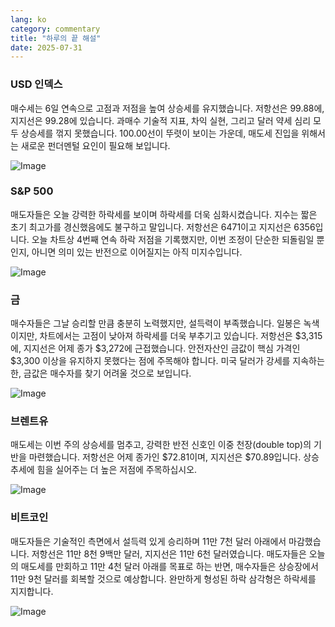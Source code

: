 ```yaml
---
lang: ko
category: commentary
title: "하루의 끝 해설"
date: 2025-07-31
---
```


### USD 인덱스

매수세는 6일 연속으로 고점과 저점을 높여 상승세를 유지했습니다. 저항선은 99.88에, 지지선은 99.28에 있습니다. 과매수 기술적 지표, 차익 실현, 그리고 달러 약세 심리 모두 상승세를 꺾지 못했습니다. 100.00선이 뚜렷이 보이는 가운데, 매도세 진입을 위해서는 새로운 펀더멘털 요인이 필요해 보입니다.

![Image](https://markleighedu.github.io/img/Jul-2025/31-Jul-2025/usdindex.jpg)

### S&P 500

매도자들은 오늘 강력한 하락세를 보이며 하락세를 더욱 심화시켰습니다. 지수는 짧은 초기 최고가를 경신했음에도 불구하고 말입니다. 저항선은 6471이고 지지선은 6356입니다. 오늘 차트상 4번째 연속 하락 저점을 기록했지만, 이번 조정이 단순한 되돌림일 뿐인지, 아니면 의미 있는 반전으로 이어질지는 아직 미지수입니다.

![Image](https://markleighedu.github.io/img/Jul-2025/31-Jul-2025/sp500.jpg)

### 금

매수자들은 그날 승리할 만큼 충분히 노력했지만, 설득력이 부족했습니다. 일봉은 녹색이지만, 차트에서는 고점이 낮아져 하락세를 더욱 부추기고 있습니다. 저항선은 $3,315에, 지지선은 어제 종가 $3,272에 근접했습니다. 안전자산인 금값이 핵심 가격인 $3,300 이상을 유지하지 못했다는 점에 주목해야 합니다. 미국 달러가 강세를 지속하는 한, 금값은 매수자를 찾기 어려울 것으로 보입니다.

![Image](https://markleighedu.github.io/img/Jul-2025/31-Jul-2025/gold.jpg)

### 브렌트유

매도세는 이번 주의 상승세를 멈추고, 강력한 반전 신호인 이중 천장(double top)의 기반을 마련했습니다. 저항선은 어제 종가인 $72.81이며, 지지선은 $70.89입니다. 상승 추세에 힘을 실어주는 더 높은 저점에 주목하십시오.

![Image](https://markleighedu.github.io/img/Jul-2025/31-Jul-2025/brentoil.jpg)

### 비트코인

매도자들은 기술적인 측면에서 설득력 있게 승리하며 11만 7천 달러 아래에서 마감했습니다. 저항선은 11만 8천 9백만 달러, 지지선은 11만 6천 달러였습니다. 매도자들은 오늘의 매도세를 만회하고 11만 4천 달러 아래를 목표로 하는 반면, 매수자들은 상승장에서 11만 9천 달러를 회복할 것으로 예상합니다. 완만하게 형성된 하락 삼각형은 하락세를 지지합니다.

![Image](https://markleighedu.github.io/img/Jul-2025/31-Jul-2025/bitcoin.jpg)

